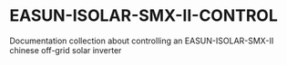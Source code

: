 # EASUN-ISOLAR-SMX-II-CONTROL
Documentation collection about controlling an EASUN-ISOLAR-SMX-II chinese off-grid solar inverter
